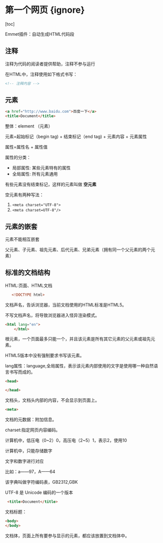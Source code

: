 # 第一个网页 {ignore}

[toc]

Emmet插件：自动生成HTML代码段

## 注释

注释为代码的阅读者提供帮助，注释不参与运行

在HTML中，注释使用如下格式书写：

```html
<!-- 注释内容 -->
```
## 元素

```html
<a href="http://www.baidu.com">百度一下</a>
<title>Document</title>
```
整体：element （元素）

元素=起始标记（begin tag) + 结束标记（end tag) + 元素内容 + 元素属性

属性=属性名 + 属性值

属性的分类：

- 局部属性: 某些元素特有的属性
- 全局属性: 所有元素通用

有些元素没有结束标记，这样的元素叫做 **空元素**

空元素有两种写法：

1. ```<meta charset="UTF-8">```
2. ```<meta charset=UTF-8"/>```
## 元素的嵌套

元素不能相互嵌套 

父元素、子元素、祖先元素、后代元素、兄弟元素（拥有同一个父元素的两个元素）
## 标准的文档结构

HTML:页面、HTML文档

``` html
   <!DOCTYPE html>
```

文档声名，告诉浏览器，当前文档使用的HTML标准是HTML5。

不写文档声名，将导致浏览器进入怪异渲染模式。

```html
<html lang="en">
    </html>
```

根元素，一个页面最多只能一个，并且该元素是所有其它元素的父元素或祖先元素。

HTML5版本中没有强制要求书写该元素。

lang属性：language,全局属性，表示该元素内部使用的文字是使用哪一种自然语言书写而成的。

```html
<head>

</head>
```

文档头，文档头内部的内容，不会显示到页面上。

```html
<meta>
```

文档的元数据：附加信息。

charset:指定网页内容编码。

计算机中，低压电（0~2）0，高压电（2~5）1，表示2，使用10

计算机中，只能存储数字

文字和数字进行对应

比如：a——97，A——64

该字典叫做字符编码表，GB2312,GBK

UTF-8 是 Unicode 编码的一个版本

```html
 <title>Document</title>
 ```

 文档标题：

 ```html
 <body>
</body>
```

文档体，页面上所有要参与显示的元素，都应该放置到文档体中。